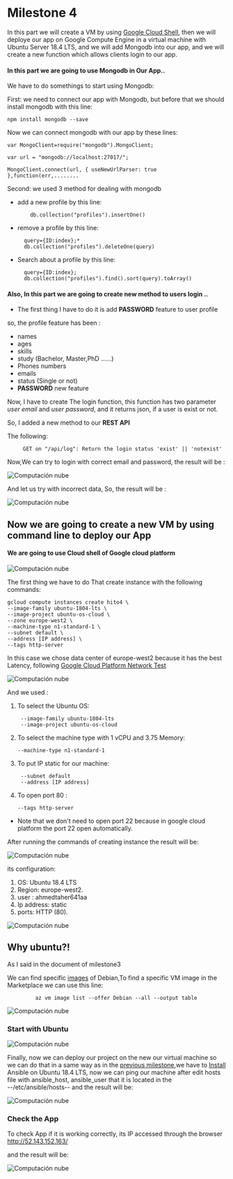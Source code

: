 # Milestone 4


In this part we will create a VM by using [Google Cloud Shell](https://cloud.google.com/shell/docs/), then we will deploye our app on Google Compute Engine in a virtual machine with Ubuntu Server 18.4 LTS, and we will add Mongodb into our app, and we will create a new function which allows clients login to our app. 


#### In this part we are going to use Mongodb in Our App..

We have to do somethings to start using Mongodb:

  First: we need to connect our app with Mongodb, but before that we should install mongodb with this line:

    npm install mongodb --save

Now we can connect mongodb with our app by these lines:

    var MongoClient=require("mongodb").MongoClient;

    var url = "mongodb://localhost:27017/";

    MongoClient.connect(url, { useNewUrlParser: true },function(err,........

Second: we used 3 method for dealing with mongodb
 
 * add a new profile by this line:

           db.collection("profiles").insertOne() 

* remove a profile by this line:

    
        query={ID:index};*
        db.collection("profiles").deleteOne(query)

* Search about a profile by this line:

        query={ID:index};
        db.collection("profiles").find().sort(query).toArray()

#### Also, In this part we are going to create new method to users login ..


* The first thing I have to do it is add **PASSWORD** feature to user profile

so, the profile feature has been :

* names
* ages
* skills
* study (Bachelor, Master,PhD ......)
* Phones numbers
* emails
* status (Single or not)
* **PASSWORD** new feature 

Now, I have to create The login function, this function has two parameter *user email* and *user password*, and it returns json, if a user is exist or not.

So, I added a new method to our **REST API** 

 The following:
    
         GET on "/api/log": Return the login status 'exist' || 'notexist'


Now,We can try to login with correct email and password, the result will be :

![Computación nube](https://github.com/AbdullahTaher93/CCMYproject/blob/master/docs/image/logincase1.jpg)

And let us try with incorrect data, So, the result will be :

![Computación nube](https://github.com/AbdullahTaher93/CCMYproject/blob/master/docs/image/logincase2.jpg)


## Now we are going to create a new VM by using command line to deploy our App

#### We are going to use Cloud shell of Google cloud platform



![Computación nube](https://github.com/AbdullahTaher93/CCMYproject/blob/master/docs/image/cliofgoogle.jpg)

The first thing we have to do That create instance with the following commands:

    gcloud compute instances create hito4 \
    --image-family ubuntu-1804-lts \
    --image-project ubuntu-os-cloud \
    --zone europe-west2 \
    --machine-type n1-standard-1 \
    --subnet default \
    --address [IP address] \
    --tags http-server 




In this case we chose data center of europe-west2 because it has the best Latency, following [Google Cloud Platform Network Test](https://cloudharmony.com/speedtest-for-google:storage) 



![Computación nube](https://github.com/AbdullahTaher93/CCMYproject/blob/master/docs/image/testgoogle.jpg)

And we used :
 1. To select the Ubuntu OS:

         --image-family ubuntu-1804-lts
         --image-project ubuntu-os-cloud

 2. To select the machine type with 1 vCPU and 3.75 Memory:
     
        --machine-type n1-standard-1

 3. To put IP static for our machine: 

         --subnet default 
         --address [IP address] 

 4. To open port 80 :
      
        --tags http-server 

* Note that we don't need to open port 22 because in google cloud platform the port 22 open automatically.



After running the commands of creating instance the result will be: 

![Computación nube](https://github.com/AbdullahTaher93/CCMYproject/blob/master/docs/image/createVM.jpg)


its configuration:
   
   1. OS: Ubuntu 18.4 LTS 
   2. Region: europe-west2.
   3. user : ahmedtaher641aa
   4. Ip address: static
   5. ports: HTTP (80).


![Computación nube](https://github.com/AbdullahTaher93/CCMYproject/blob/master/docs/image/ubuntucfg.jpg)

## Why ubuntu?!

As I said in the document of milestone3  


We can find specific [images](https://docs.microsoft.com/en-us/azure/virtual-machines/linux/cli-ps-findimage) of Debian,To find a specific VM image in the Marketplace we can use this line:

             az vm image list --offer Debian --all --output table 

![Computación nube](https://github.com/AbdullahTaher93/CCMYproject/blob/master/docs/image/showVMofDebian.png)


### Start with Ubuntu

  ![Computación nube](https://github.com/AbdullahTaher93/CCMYproject/blob/master/docs/image/runde.png)

Finally, now we can deploy our project on the new our virtual machine so we can do that in a same way as in the [previous milestone](https://github.com/AbdullahTaher93/CCMYproject/blob/master/docs/Hito3.md),we have to [Install](https://www.digitalocean.com/community/tutorials/how-to-install-and-configure-ansible-on-ubuntu-18-04) Ansible on Ubuntu 18.4 LTS, now we can ping our machine after edit hosts file with ansible_host, ansible_user that it is located in the   
--/etc/ansible/hosts-- and the result will be:

![Computación nube](https://github.com/AbdullahTaher93/CCMYproject/blob/master/docs/image/testwithansible.png)










### Check the App 

To check App if it is working correctly, its IP accessed through the browser http://52.143.152.163/

  and the result will be:



![Computación nube](https://github.com/AbdullahTaher93/CCMYproject/blob/master/docs/image/IPVM2.png)






       










